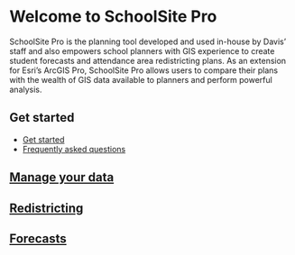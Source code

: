 # Welcome to SchoolSite Pro
SchoolSite Pro is the planning tool developed and used in-house by Davis’ staff and also empowers school planners with GIS experience to create student forecasts and attendance area redistricting plans. As an extension for Esri’s ArcGIS Pro, SchoolSite Pro allows users to compare their plans with the wealth of GIS data available to planners and perform powerful analysis.

## Get started
- [Get started](getStarted.md)
- [Frequently asked questions](getStarted.md#frequently-asked-questions)

## [Manage your data](dataManagement/index.md)

## [Redistricting](redistricting/index.md)

## [Forecasts](forecasts/index.md)
